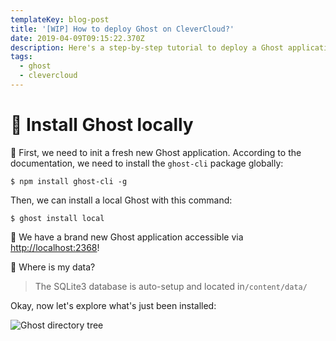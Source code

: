 ```yaml
---
templateKey: blog-post
title: '[WIP] How to deploy Ghost on CleverCloud?'
date: 2019-04-09T09:15:22.370Z
description: Here's a step-by-step tutorial to deploy a Ghost application on CleverCloud
tags:
  - ghost
  - clevercloud
---
```

# 👻 Install Ghost locally

🧰 First, we need to init a fresh new Ghost application. According to the documentation, we need to install the `ghost-cli` package globally:

`$ npm install ghost-cli -g`

Then, we can install a local Ghost with this command:

`$ ghost install local`

🎉 We have a brand new Ghost application accessible via <http://localhost:2368>!

🤔 Where is my data?

> The SQLite3 database is auto-setup and located in`/content/data/`

Okay, now let's explore what's just been installed:

![Ghost directory tree](/img/ghost-tree.png)
